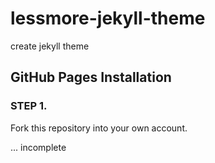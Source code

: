 # lessmore-jekyll-theme
create jekyll theme

## GitHub Pages Installation

### STEP 1.

Fork this repository into your own account.

... incomplete